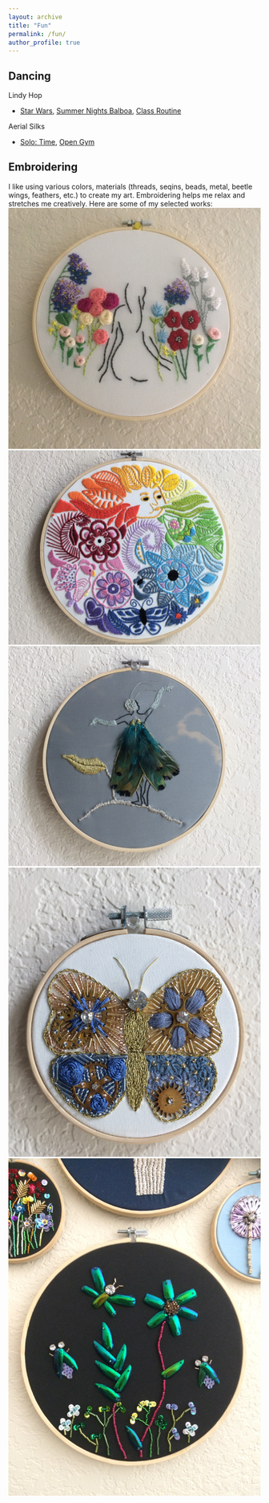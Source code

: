 ```yaml
---
layout: archive
title: "Fun"
permalink: /fun/
author_profile: true
---
```


## Dancing
Lindy Hop
* [Star Wars](https://www.youtube.com/watch?v=KxS9nXEc_do&feature=youtu.be&fbclid=IwAR0oieYpgWor8rro8Nzn3EPUqm40oseQw20xSBBy4SIiIIRLZaEXcTNdyoU), [Summer Nights Balboa](https://www.youtube.com/watch?v=0mwlQTG2JAs&feature=youtu.be&fbclid=IwAR3IZIw7VMKYY8SZhe-6FcE1fsj5Nu9RxETrwFmRYXHqqKQu_G4ATE6JJ_0), [Class Routine](https://www.youtube.com/watch?v=mwVjzLtVFKw&feature=youtu.be&fbclid=IwAR0oieYpgWor8rro8Nzn3EPUqm40oseQw20xSBBy4SIiIIRLZaEXcTNdyoU)

Aerial Silks
* [Solo: Time](https://www.facebook.com/orysya.stus/videos/vb.100002554271531/1320641794697617/?type=2&video_source=user_video_tab), [Open Gym](https://www.youtube.com/watch?v=I2bZu2qQMtw&t=75s)

## Embroidering
I like using various colors, materials (threads, seqins, beads, metal, beetle wings, feathers, etc.) to create my art. Embroidering helps me relax and stretches me creatively. Here are some of my selected works:
<img src='/images/firstProject.jpg'>
<img src='/images/colorFul.jpg'>
<img src='/images/flyingButterfly.jpg'>
<img src='/images/metalButterfly.jpg'>
<img src='/images/beetleWings.jpg'>

